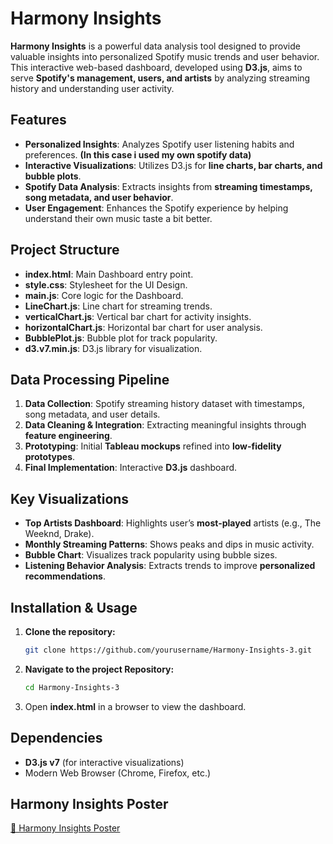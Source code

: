 # Harmony Insights 

**Harmony Insights** is a powerful data analysis tool designed to provide valuable insights into personalized Spotify music trends and user behavior. This interactive web-based dashboard, developed using **D3.js**, aims to serve **Spotify's management, users, and artists** by analyzing streaming history and understanding user activity.

## Features
- **Personalized Insights**: Analyzes Spotify user listening habits and preferences. **(In this case i used my own spotify data)**
- **Interactive Visualizations**: Utilizes D3.js for **line charts, bar charts, and bubble plots**.
- **Spotify Data Analysis**: Extracts insights from **streaming timestamps, song metadata, and user behavior**.
- **User Engagement**: Enhances the Spotify experience by helping understand their own music taste a bit better. 

## Project Structure
- **index.html**: Main Dashboard entry point.
- **style.css**: Stylesheet for the UI Design.
- **main.js**: Core logic for the Dashboard.
- **LineChart.js**: Line chart for streaming trends.
- **verticalChart.js**: Vertical bar chart for activity insights.
- **horizontalChart.js**: Horizontal bar chart for user analysis.
- **BubblePlot.js**: Bubble plot for track popularity.
- **d3.v7.min.js**: D3.js library for visualization.

## Data Processing Pipeline
1. **Data Collection**: Spotify streaming history dataset with timestamps, song metadata, and user details.
2. **Data Cleaning & Integration**: Extracting meaningful insights through **feature engineering**.
3. **Prototyping**: Initial **Tableau mockups** refined into **low-fidelity prototypes**.
4. **Final Implementation**: Interactive **D3.js** dashboard.

## Key Visualizations
- **Top Artists Dashboard**: Highlights user’s **most-played** artists (e.g., The Weeknd, Drake).
- **Monthly Streaming Patterns**: Shows peaks and dips in music activity.
- **Bubble Chart**: Visualizes track popularity using bubble sizes.
- **Listening Behavior Analysis**: Extracts trends to improve **personalized recommendations**.

## Installation & Usage
1. **Clone the repository:**
   ```sh
   git clone https://github.com/yourusername/Harmony-Insights-3.git
2. **Navigate to the project Repository:**
   ```sh
   cd Harmony-Insights-3
3. Open **index.html** in a browser to view the dashboard.

## Dependencies
- **D3.js v7** (for interactive visualizations)
- Modern Web Browser (Chrome, Firefox, etc.)

## Harmony Insights Poster
[📄 Harmony Insights Poster](Poster.pdf)

